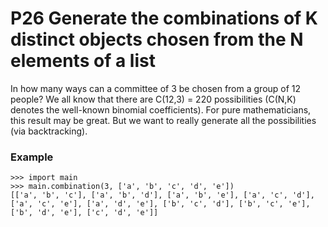 # P26 Generate the combinations of K distinct objects chosen from the N elements of a list

In how many ways can a committee of 3 be chosen from a group of 12 people? We all know that there are C(12,3) = 220 possibilities (C(N,K) denotes the well-known binomial coefficients). For pure mathematicians, this result may be great. But we want to really generate all the possibilities (via backtracking).

### Example
```
>>> import main
>>> main.combination(3, ['a', 'b', 'c', 'd', 'e'])
[['a', 'b', 'c'], ['a', 'b', 'd'], ['a', 'b', 'e'], ['a', 'c', 'd'], ['a', 'c', 'e'], ['a', 'd', 'e'], ['b', 'c', 'd'], ['b', 'c', 'e'], ['b', 'd', 'e'], ['c', 'd', 'e']]
```
